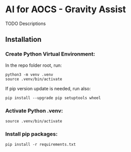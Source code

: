 # AI for AOCS - Gravity Assist
TODO Descriptions

## Installation

### Create Python Virtual Environment:
In the repo folder root, run:
```
python3 -m venv .venv
source .venv/bin/activate
```

If pip version update is needed, run also: 
```
pip install --upgrade pip setuptools wheel
```

### Activate Python .venv:
```
source .venv/bin/activate
```

### Install pip packages:
```
pip install -r requirements.txt
```

